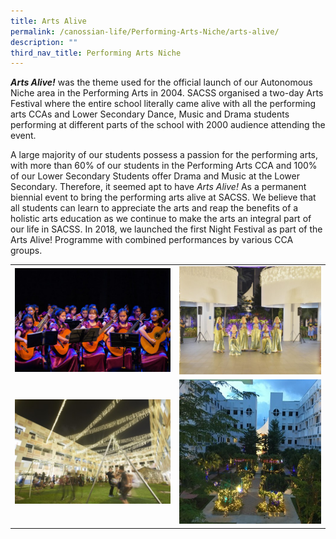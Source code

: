 ```yaml
---
title: Arts Alive
permalink: /canossian-life/Performing-Arts-Niche/arts-alive/
description: ""
third_nav_title: Performing Arts Niche
---
```

**_Arts Alive!_** was the theme used for the official launch of our Autonomous Niche area in the Performing Arts in 2004. SACSS organised a two-day Arts Festival where the entire school literally came alive with all the performing arts CCAs and Lower Secondary Dance, Music and Drama students performing at different parts of the school with 2000 audience attending the event.

A large majority of our students possess a passion for the performing arts, with more than 60% of our students in the Performing Arts CCA and 100% of our Lower Secondary Students offer Drama and Music at the Lower Secondary. Therefore, it seemed apt to have _Arts Alive!_ As a permanent biennial event to bring the performing arts alive at SACSS. We believe that all students can learn to appreciate the arts and reap the benefits of a holistic arts education as we continue to make the arts an integral part of our life in SACSS. In 2018, we launched the first Night Festival as part of the Arts Alive! Programme with combined performances by various CCA groups.

|   |   |
|---|---|
|  ![](/images/Canossian%20Life/Performing%20Arts%20Niche/Guitar-1.jpg) | ![](/images/Canossian%20Life/Performing%20Arts%20Niche/Indian-Dance-1.jpg)  |
| ![](/images/Canossian%20Life/Performing%20Arts%20Niche/Lights-2.jpg)  |  ![](/images/Canossian%20Life/Performing%20Arts%20Niche/Lights-3.jpg) |